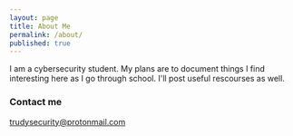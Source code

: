 ```yaml
---
layout: page
title: About Me
permalink: /about/
published: true
---
```


I am a cybersecurity student.
My plans are to document things I find interesting here as I go through school. 
I'll post useful rescourses as well. 

<script src="https://www.hackthebox.eu/badge/102094"></script>
<script src="https://www.hackthebox.eu/badge/team/1764"></script>

### Contact me

[trudysecurity@protonmail.com](mailto:trudysecurity@protonmail.com)
